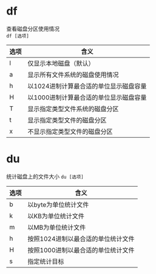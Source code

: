 # df

查看磁盘分区使用情况  
`df [选项]`

选项|含义
---|---
l|仅显示本地磁盘（默认）
a|显示所有文件系统的磁盘使用情况
h|以1024进制计算最合适的单位显示磁盘容量
H|以1000进制计算最合适的单位显示磁盘容量
T|显示指定类型文件系统的磁盘分区
t|显示指定类型文件的磁盘分区
x|不显示指定类型文件的磁盘分区

# du

统计磁盘上的文件大小
`du [选项]`

选项|含义
---|---
b|以byte为单位统计文件
k|以KB为单位统计文件
m|以MB为单位统计文件
h|按照1024进制以最合适的单位统计文件
H|按照1000进制以最合适的单位统计文件
s|指定统计目标

